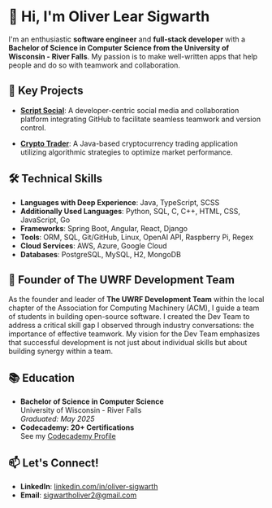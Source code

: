 # 👋 Hi, I'm Oliver Lear Sigwarth

I'm an enthusiastic **software engineer** and **full-stack developer** with a
**Bachelor of Science in Computer Science from the University of Wisconsin -
River Falls**. My passion is to make well-written apps that help people and do
so with teamwork and collaboration.

## 🌟 Key Projects

- **[Script Social](https://github.com/theoliverlear/Script-Social)**: A 
developer-centric social media and collaboration platform integrating GitHub
to facilitate seamless teamwork and version control.

- **[Crypto Trader](https://github.com/theoliverlear/Crypto-Trader)**: A 
Java-based cryptocurrency trading application utilizing algorithmic strategies
to optimize market performance.

## 🛠️ Technical Skills

- **Languages with Deep Experience**: Java, TypeScript, SCSS
- **Additionally Used Languages**: Python, SQL, C, C++, HTML, CSS, JavaScript, Go
- **Frameworks**: Spring Boot, Angular, React, Django
- **Tools**: ORM, SQL, Git/GitHub, Linux, OpenAI API, Raspberry Pi, Regex
- **Cloud Services**: AWS, Azure, Google Cloud
- **Databases**: PostgreSQL, MySQL, H2, MongoDB

## 💼 Founder of The UWRF Development Team

As the founder and leader of **The UWRF Development Team** within the local 
chapter of the Association for Computing Machinery (ACM), I guide a team of 
students in building open-source software. I created the Dev Team to address a
critical skill gap I observed through industry conversations: the importance
of effective teamwork. My vision for the Dev Team emphasizes that successful
development is not just about individual skills but about building synergy 
within a team.

## 📚 Education

- **Bachelor of Science in Computer Science**  
  University of Wisconsin - River Falls  
  *Graduated: May 2025*
- **Codecademy: 20+ Certifications**  
  See my [Codecademy Profile](https://www.codecademy.com/profiles/theoliverlear)
## 📫 Let's Connect!

- **LinkedIn**: [linkedin.com/in/oliver-sigwarth](https://www.linkedin.com/in/oliver-sigwarth/)
- **Email**: [sigwartholiver2@gmail.com](mailto:sigwartholiver2@gmail.com)
